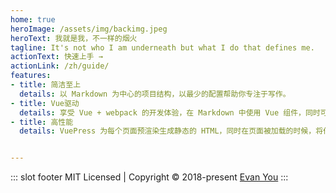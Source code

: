 ```yaml
---
home: true
heroImage: /assets/img/backimg.jpeg
heroText: 我就是我，不一样的烟火
tagline: It's not who I am underneath but what I do that defines me.
actionText: 快速上手 →
actionLink: /zh/guide/
features:
- title: 简洁至上
  details: 以 Markdown 为中心的项目结构，以最少的配置帮助你专注于写作。
- title: Vue驱动
  details: 享受 Vue + webpack 的开发体验，在 Markdown 中使用 Vue 组件，同时可以使用 Vue 来开发自定义主题。
- title: 高性能
  details: VuePress 为每个页面预渲染生成静态的 HTML，同时在页面被加载的时候，将作为 SPA 运行。


---
```

::: slot footer
MIT Licensed | Copyright © 2018-present [Evan You](https://github.com/yyx990803)
:::



